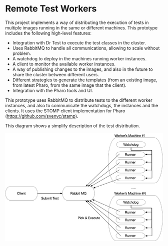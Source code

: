 Remote Test Workers
===================

This project implements a way of distributing the execution of tests in multiple images running in the same or different machines. This prototype includes the following high-level features:

- Integration with Dr Test to execute the test classes in the cluster.
- Uses RabbitMQ to handle all communications, allowing to scale without problem.
- A watchdog to deploy in the machines running worker instances.
- A client to monitor the available worker instances.
- A way of publishing changes to the images, and also in the future to share the cluster between different users.
- Different strategies to generate the templates (from an existing image, from latest Pharo, from the same image that the client).
- Integration with the Pharo tools and UI.

This prototype uses RabbitMQ to distribute tests to the different worker instances, and also to communicate the watchdogs, the instances and the clients. It uses the STOMP client implementation for Pharo (https://github.com/svenvc/stamp).

This diagram shows a simplify description of the test distribution.

![Basic Test distribution](./docs/basicArchitecture.png "Basic Test distribution")
